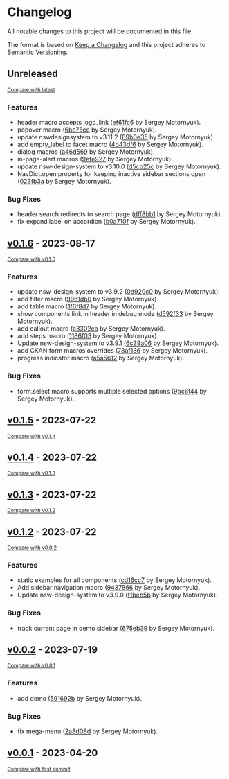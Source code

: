 # Changelog

All notable changes to this project will be documented in this file.

The format is based on [Keep a Changelog](http://keepachangelog.com/en/1.0.0/)
and this project adheres to [Semantic Versioning](http://semver.org/spec/v2.0.0.html).

<!-- insertion marker -->
## Unreleased

<small>[Compare with latest](https://github.com/DataShades/ckanext-nswdesignsystem/compare/v0.1.6...HEAD)</small>

### Features

- header macro accepts logo_link ([ef61fc6](https://github.com/DataShades/ckanext-nswdesignsystem/commit/ef61fc62555a1129defd93b3785dcbdcdbc3205f) by Sergey Motornyuk).
- popover macro ([6be75ce](https://github.com/DataShades/ckanext-nswdesignsystem/commit/6be75ce08ab596edab4255c5a6b68e02b1f966fd) by Sergey Motornyuk).
- update nswdesignsystem to v3.11.2 ([89b0e35](https://github.com/DataShades/ckanext-nswdesignsystem/commit/89b0e357f71da317a85baca0299bd51bf3f5e2fc) by Sergey Motornyuk).
- add empty_label to facet macro ([4b43df6](https://github.com/DataShades/ckanext-nswdesignsystem/commit/4b43df629e4b425747bc7c432b400747c2a5e917) by Sergey Motornyuk).
- dialog macros ([a46d569](https://github.com/DataShades/ckanext-nswdesignsystem/commit/a46d569c2af7653d7ee21c10ad4d8c0fc02fe8d5) by Sergey Motornyuk).
- in-page-alert macros ([9efe927](https://github.com/DataShades/ckanext-nswdesignsystem/commit/9efe927ee5f118bf30b742787a14ca45d8e79dd6) by Sergey Motornyuk).
- update nsw-design-system to v3.10.0 ([d5cb25c](https://github.com/DataShades/ckanext-nswdesignsystem/commit/d5cb25c3d1b097d1d06383713441bea5a92dbccd) by Sergey Motornyuk).
- NavDict.open property for keeping inactive sidebar sections open ([023fb3a](https://github.com/DataShades/ckanext-nswdesignsystem/commit/023fb3a9dbafa0eed9ab2600c4dfde3bd843cd21) by Sergey Motornyuk).

### Bug Fixes

- header search redirects to search page ([dff8bb1](https://github.com/DataShades/ckanext-nswdesignsystem/commit/dff8bb1cde09d408fa97e7365fd1ebe656178937) by Sergey Motornyuk).
- fix expand label on accordion ([b0a710f](https://github.com/DataShades/ckanext-nswdesignsystem/commit/b0a710f8bfc0e67a7a02477e0057cdf827e738db) by Sergey Motornyuk).

<!-- insertion marker -->
## [v0.1.6](https://github.com/DataShades/ckanext-nswdesignsystem/releases/tag/v0.1.6) - 2023-08-17

<small>[Compare with v0.1.5](https://github.com/DataShades/ckanext-nswdesignsystem/compare/v0.1.5...v0.1.6)</small>

### Features

- update nsw-design-system to v3.9.2 ([0d920c0](https://github.com/DataShades/ckanext-nswdesignsystem/commit/0d920c04e76d3cf6a4ea5378ea63e0a16048b204) by Sergey Motornyuk).
- add filter macro ([99b1db0](https://github.com/DataShades/ckanext-nswdesignsystem/commit/99b1db0ac046265b13899c6498ced5b2f1c56364) by Sergey Motornyuk).
- add table macro ([1f6f8d7](https://github.com/DataShades/ckanext-nswdesignsystem/commit/1f6f8d7b21360cc0a1ea859578d9e8a10c71f763) by Sergey Motornyuk).
- show components link in header in debug mode ([d592f33](https://github.com/DataShades/ckanext-nswdesignsystem/commit/d592f33e85e71f7da5c04b370ad0d89120ffb295) by Sergey Motornyuk).
- add callout macro ([a3302ca](https://github.com/DataShades/ckanext-nswdesignsystem/commit/a3302caf358c8ff7578ff8f925dd3fcb4b3d5ee1) by Sergey Motornyuk).
- add steps macro ([1186f03](https://github.com/DataShades/ckanext-nswdesignsystem/commit/1186f032ae175783dfae49cc223bfa63197283a2) by Sergey Motornyuk).
- Update nsw-design-system to v3.9.1 ([6c39a06](https://github.com/DataShades/ckanext-nswdesignsystem/commit/6c39a06c7bdb7063d71967afde2616081f814838) by Sergey Motornyuk).
- add CKAN form macros overrides ([78af136](https://github.com/DataShades/ckanext-nswdesignsystem/commit/78af13699aa95a0c7dfbaf1dbce3e89cd9d9c3b7) by Sergey Motornyuk).
- progress indicator macro ([a5a5612](https://github.com/DataShades/ckanext-nswdesignsystem/commit/a5a56126bf7cc22df30b56c87029211b0569d08c) by Sergey Motornyuk).

### Bug Fixes

- form.select macro supports multiple selected options ([9bc6f44](https://github.com/DataShades/ckanext-nswdesignsystem/commit/9bc6f446ee2f60f85501fb7ac3efc3d392cdc199) by Sergey Motornyuk).

## [v0.1.5](https://github.com/DataShades/ckanext-nswdesignsystem/releases/tag/v0.1.5) - 2023-07-22

<small>[Compare with v0.1.4](https://github.com/DataShades/ckanext-nswdesignsystem/compare/v0.1.4...v0.1.5)</small>

## [v0.1.4](https://github.com/DataShades/ckanext-nswdesignsystem/releases/tag/v0.1.4) - 2023-07-22

<small>[Compare with v0.1.3](https://github.com/DataShades/ckanext-nswdesignsystem/compare/v0.1.3...v0.1.4)</small>

## [v0.1.3](https://github.com/DataShades/ckanext-nswdesignsystem/releases/tag/v0.1.3) - 2023-07-22

<small>[Compare with v0.1.2](https://github.com/DataShades/ckanext-nswdesignsystem/compare/v0.1.2...v0.1.3)</small>

## [v0.1.2](https://github.com/DataShades/ckanext-nswdesignsystem/releases/tag/v0.1.2) - 2023-07-22

<small>[Compare with v0.0.2](https://github.com/DataShades/ckanext-nswdesignsystem/compare/v0.0.2...v0.1.2)</small>

### Features

- static examples for all components ([cd16cc7](https://github.com/DataShades/ckanext-nswdesignsystem/commit/cd16cc753798af706306c669727a715a577ab950) by Sergey Motornyuk).
- Add sidebar navigation macro ([9437866](https://github.com/DataShades/ckanext-nswdesignsystem/commit/9437866adb1f6307940998fa89f012cb2b139ede) by Sergey Motornyuk).
- Update nsw-design-system to v3.9.0 ([f1beb5b](https://github.com/DataShades/ckanext-nswdesignsystem/commit/f1beb5b4e771c34688ec0b9095cec6b0a1a3ee22) by Sergey Motornyuk).

### Bug Fixes

- track current page in demo sidebar ([675eb39](https://github.com/DataShades/ckanext-nswdesignsystem/commit/675eb39178ac9fe9b8f747d2fcfe1a4eb877d8a6) by Sergey Motornyuk).

## [v0.0.2](https://github.com/DataShades/ckanext-nswdesignsystem/releases/tag/v0.0.2) - 2023-07-19

<small>[Compare with v0.0.1](https://github.com/DataShades/ckanext-nswdesignsystem/compare/v0.0.1...v0.0.2)</small>

### Features

- add demo ([591692b](https://github.com/DataShades/ckanext-nswdesignsystem/commit/591692b27b1f11181f8bab01780a45e8218ebcda) by Sergey Motornyuk).

### Bug Fixes

- fix mega-menu ([2a8d08d](https://github.com/DataShades/ckanext-nswdesignsystem/commit/2a8d08d1bd64436898741d0c55366a3805ded4b3) by Sergey Motornyuk).

## [v0.0.1](https://github.com/DataShades/ckanext-nswdesignsystem/releases/tag/v0.0.1) - 2023-04-20

<small>[Compare with first commit](https://github.com/DataShades/ckanext-nswdesignsystem/compare/5995a77c1ddf3e1bfca7b1d781d43e3fe1084cd9...v0.0.1)</small>

